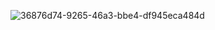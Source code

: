 ![36876d74-9265-46a3-bbe4-df945eca484d](https://github.com/user-attachments/assets/c697d58c-f08a-4165-b93f-bf3a4adfe8ff)
